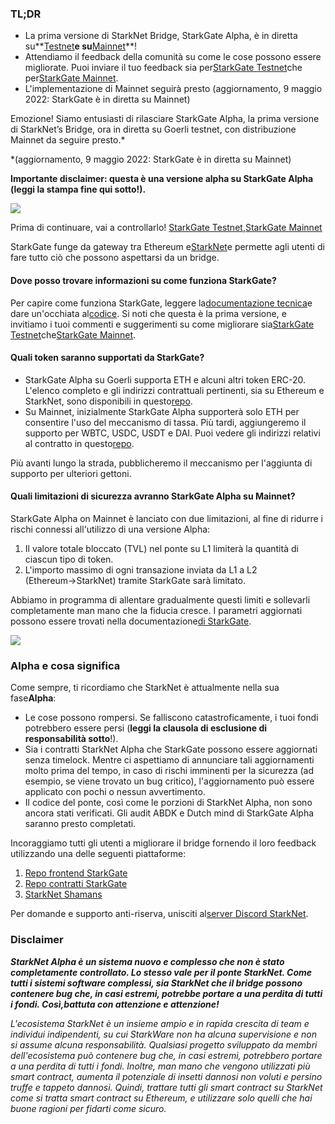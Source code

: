 ### TL;DR

* La prima versione di StarkNet Bridge, StarkGate Alpha, è in diretta su**[Testnet](https://goerli.starkgate.starknet.io/)**e su**[Mainnet](https://starkgate.starknet.io/)**!
* Attendiamo il feedback della comunità su come le cose possono essere migliorate. Puoi inviare il tuo feedback sia per[StarkGate Testnet](https://forms.reform.app/starkware/StarkGate_Feedback/yhyalh)che per[StarkGate Mainnet](https://forms.reform.app/TeRuSp/StarkGate-Feedback-Mainnet/bcoscx).
* L'implementazione di Mainnet seguirà presto (aggiornamento, 9 maggio 2022: StarkGate è in diretta su Mainnet)

Emozione! Siamo entusiasti di rilasciare StarkGate Alpha, la prima versione di StarkNet’s Bridge, ora in diretta su Goerli testnet, con distribuzione Mainnet da seguire presto.*

\*(aggiornamento, 9 maggio 2022: StarkGate è in diretta su Mainnet)

**Importante disclaimer: questa è una versione alpha su StarkGate Alpha (leggi la stampa fine qui sotto!).**

![](/assets/starkgate_01.png)

Prima di continuare, vai a controllarlo! [StarkGate Testnet](https://goerli.starkgate.starknet.io/),[StarkGate Mainnet](https://starkgate.starknet.io/)

StarkGate funge da gateway tra Ethereum e[StarkNet](https://starknet.io/)e permette agli utenti di fare tutto ciò che possono aspettarsi da un bridge.

#### **Dove posso trovare informazioni su come funziona StarkGate?**

Per capire come funziona StarkGate, leggere la[documentazione tecnica](https://docs.starknet.io/docs/L1%3C%3EL2%20Communication/token-bridge)e dare un'occhiata al[codice](https://github.com/starkware-libs/starkgate-contracts/tree/main/src/starkware/starknet/apps/starkgate). Si noti che questa è la prima versione, e invitiamo i tuoi commenti e suggerimenti su come migliorare sia[StarkGate Testnet](https://forms.reform.app/starkware/StarkGate_Feedback/yhyalh)che[StarkGate Mainnet](https://forms.reform.app/TeRuSp/StarkGate-Feedback-Mainnet/bcoscx).

#### **Quali token saranno supportati da StarkGate?**

* StarkGate Alpha su Goerli supporta ETH e alcuni altri token ERC-20. L'elenco completo e gli indirizzi contrattuali pertinenti, sia su Ethereum e StarkNet, sono disponibili in questo[repo](https://github.com/starkware-libs/starknet-addresses).
* Su Mainnet, inizialmente StarkGate Alpha supporterà solo ETH per consentire l'uso del meccanismo di tassa. Più tardi, aggiungeremo il supporto per WBTC, USDC, USDT e DAI. Puoi vedere gli indirizzi relativi al contratto in questo[repo](https://github.com/starkware-libs/starknet-addresses/blob/master/bridged_tokens/mainnet.json).

Più avanti lungo la strada, pubblicheremo il meccanismo per l'aggiunta di supporto per ulteriori gettoni.

#### **Quali limitazioni di sicurezza avranno StarkGate Alpha su Mainnet?**

StarkGate Alpha on Mainnet è lanciato con due limitazioni, al fine di ridurre i rischi connessi all'utilizzo di una versione Alpha:

1. Il valore totale bloccato (TVL) nel ponte su L1 limiterà la quantità di ciascun tipo di token.
2. L'importo massimo di ogni transazione inviata da L1 a L2 (Ethereum→StarkNet) tramite StarkGate sarà limitato.

Abbiamo in programma di allentare gradualmente questi limiti e sollevarli completamente man mano che la fiducia cresce. I parametri aggiornati possono essere trovati nella documentazione[di StarkGate](https://docs.starknet.io/docs/L1%3C%3EL2%20Communication/token-bridge).

![](/assets/starkgate_02.png)

### Alpha e cosa significa

Come sempre, ti ricordiamo che StarkNet è attualmente nella sua fase**Alpha**:

* Le cose possono rompersi. Se falliscono catastroficamente, i tuoi fondi potrebbero essere persi (**leggi la clausola di esclusione di responsabilità sotto**!).
* Sia i contratti StarkNet Alpha che StarkGate possono essere aggiornati senza timelock. Mentre ci aspettiamo di annunciare tali aggiornamenti molto prima del tempo, in caso di rischi imminenti per la sicurezza (ad esempio, se viene trovato un bug critico), l'aggiornamento può essere applicato con pochi o nessun avvertimento.
* Il codice del ponte, così come le porzioni di StarkNet Alpha, non sono ancora stati verificati. Gli audit ABDK e Dutch mind di StarkGate Alpha saranno presto completati.

Incoraggiamo tutti gli utenti a migliorare il bridge fornendo il loro feedback utilizzando una delle seguenti piattaforme:

1. [Repo frontend StarkGate](https://github.com/starkware-libs/starkgate-frontend)
2. [Repo contratti StarkGate](https://github.com/starkware-libs/starkgate-contracts/tree/main/src/starkware/starknet/apps/starkgate)
3. [StarkNet Shamans](http://community.starknet.io/)

Per domande e supporto anti-riserva, unisciti al[server Discord StarkNet](https://discord.gg/uJ9HZTUk2Y).

### Disclaimer

***StarkNet Alpha è un sistema nuovo e complesso che non è stato completamente controllato. Lo stesso vale per il ponte StarkNet. Come tutti i sistemi software complessi, sia StarkNet che il bridge possono contenere bug che, in casi estremi, potrebbe portare a una perdita di tutti i fondi. Così,***battuta con attenzione e attenzione!******

*L'ecosistema StarkNet è un insieme ampio e in rapida crescita di team e individui indipendenti, su cui StarkWare non ha alcuna supervisione e non si assume alcuna responsabilità. Qualsiasi progetto sviluppato da membri dell'ecosistema può contenere bug che, in casi estremi, potrebbero portare a una perdita di tutti i fondi. Inoltre, man mano che vengono utilizzati più smart contract, aumenta il potenziale di insetti dannosi non voluti e persino truffe e tappeto dannosi. Quindi, trattare tutti gli smart contract su StarkNet come si tratta smart contract su Ethereum, e utilizzare solo quelli che hai buone ragioni per fidarti come sicuro.*